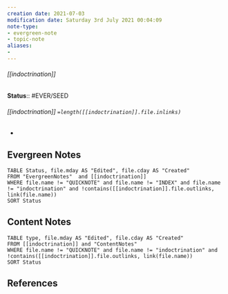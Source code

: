 ```yaml
---
creation date: 2021-07-03
modification date: Saturday 3rd July 2021 00:04:09
note-type: 
- evergreen-note
- topic-note
aliases:
- 
---
```

 
###### [[indoctrination]]




**Status**:: #EVER/SEED
###### [[indoctrination]] `=length([[indoctrination]].file.inlinks)` 

- 


## Evergreen Notes
```dataview
TABLE Status, file.mday AS "Edited", file.cday AS "Created"
FROM "EvergreenNotes"  and [[indoctrination]]
WHERE file.name != "QUICKNOTE" and file.name != "INDEX" and file.name != "indoctrination" and !contains([[indoctrination]].file.outlinks, link(file.name))
SORT Status
```
## Content Notes
```dataview
TABLE type, file.mday AS "Edited", file.cday AS "Created"
FROM [[indoctrination]] and "ContentNotes"
WHERE file.name != "QUICKNOTE" and file.name != "indoctrination" and !contains([[indoctrination]].file.outlinks, link(file.name))
SORT Status
```

## References